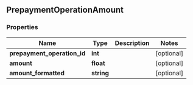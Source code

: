 ## PrepaymentOperationAmount

### Properties
Name | Type | Description | Notes
------------ | ------------- | ------------- | -------------
**prepayment_operation_id** | **int** |  | [optional] 
**amount** | **float** |  | [optional] 
**amount_formatted** | **string** |  | [optional] 


